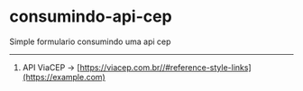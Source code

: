 # consumindo-api-cep
Simple formulario consumindo uma api cep

*** 
1. API ViaCEP -> [https://viacep.com.br//#reference-style-links](https://example.com)
